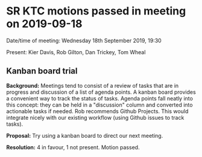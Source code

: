 # SR KTC motions passed in meeting on 2019-09-18

Date/time of meeting: Wednesday 18th September 2019, 19:30

Present: Kier Davis, Rob Gilton, Dan Trickey, Tom Wheal


## Kanban board trial

**Background:**
Meetings tend to consist of a review of tasks that are in progress and discussion of a list of agenda points.
A kanban board provides a convenient way to track the status of tasks.
Agenda points fall neatly into this concept: they can be held in a "discussion" column and converted into actionable tasks if needed.
Rob recommends Github Projects. This would integrate nicely with our existing workflow (using Github issues to track tasks).

**Proposal:**
Try using a kanban board to direct our next meeting.

**Resolution:**
4 in favour, 1 not present. Motion passed.
